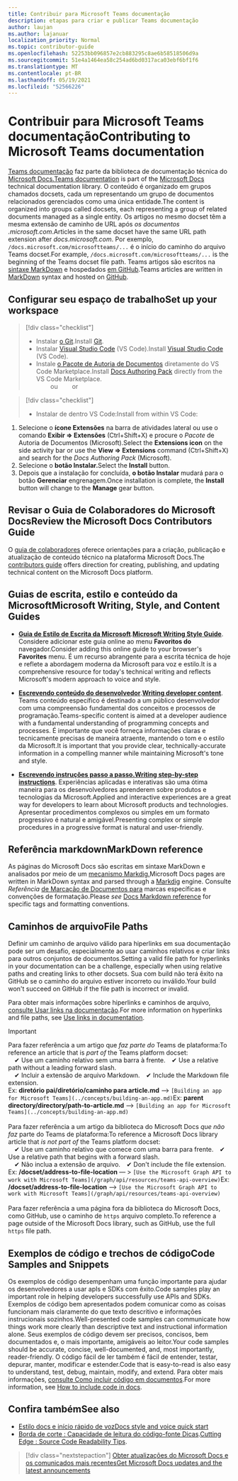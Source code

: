 ```yaml
---
title: Contribuir para Microsoft Teams documentação
description: etapas para criar e publicar Teams documentação
author: laujan
ms.author: lajanuar
localization_priority: Normal
ms.topic: contributor-guide
ms.openlocfilehash: 52253bb096857e2cb883295c8ae6b58518506d9a
ms.sourcegitcommit: 51e4a1464ea58c254ad6bd0317aca03ebf6bf1f6
ms.translationtype: MT
ms.contentlocale: pt-BR
ms.lasthandoff: 05/19/2021
ms.locfileid: "52566226"
---
```

# <a name="contributing-to-microsoft-teams-documentation"></a><span data-ttu-id="afe32-103">Contribuir para Microsoft Teams documentação</span><span class="sxs-lookup"><span data-stu-id="afe32-103">Contributing to Microsoft Teams documentation</span></span>

<span data-ttu-id="afe32-104">[Teams documentação](/microsoftteams/platform/overview) faz parte da biblioteca de documentação técnica do [Microsoft Docs.](https://docs.microsoft.com/)</span><span class="sxs-lookup"><span data-stu-id="afe32-104">[Teams documentation](/microsoftteams/platform/overview) is part of the [Microsoft Docs](https://docs.microsoft.com/) technical documentation library.</span></span> <span data-ttu-id="afe32-105">O conteúdo é organizado em grupos chamados docsets, cada um representando um grupo de documentos relacionados gerenciados como uma única entidade.</span><span class="sxs-lookup"><span data-stu-id="afe32-105">The content is organized into groups called docsets, each representing a group of related documents managed as a single entity.</span></span> <span data-ttu-id="afe32-106">Os artigos no mesmo docset têm a mesma extensão de caminho de URL após *os documentos <span></span> .microsoft.com*.</span><span class="sxs-lookup"><span data-stu-id="afe32-106">Articles in the same docset have the same URL path extension after *docs<span></span>.microsoft.com*.</span></span>  <span data-ttu-id="afe32-107">Por exemplo, `/docs.microsoft.com/microsoftteams/...` é o início do caminho do arquivo Teams docset.</span><span class="sxs-lookup"><span data-stu-id="afe32-107">For example,  `/docs.microsoft.com/microsoftteams/...`   is the beginning of the Teams docset file path.</span></span> <span data-ttu-id="afe32-108">Teams artigos são escritos na [sintaxe MarkDown](#markdown-reference) e hospedados [em GitHub](https://github.com/MicrosoftDocs/msteams-docs/tree/master/msteams-platform).</span><span class="sxs-lookup"><span data-stu-id="afe32-108">Teams articles are written in  [MarkDown](#markdown-reference) syntax and hosted on [GitHub](https://github.com/MicrosoftDocs/msteams-docs/tree/master/msteams-platform).</span></span>

## <a name="set-up-your-workspace"></a><span data-ttu-id="afe32-109">Configurar seu espaço de trabalho</span><span class="sxs-lookup"><span data-stu-id="afe32-109">Set up your workspace</span></span>

> [!div class="checklist"]
>
> * <span data-ttu-id="afe32-110">Instalar [o Git](https://git-scm.com/book/en/v2/Getting-Started-Installing-Git).</span><span class="sxs-lookup"><span data-stu-id="afe32-110">Install [Git](https://git-scm.com/book/en/v2/Getting-Started-Installing-Git).</span></span>
> * <span data-ttu-id="afe32-111">Instalar [Visual Studio Code](https://code.visualstudio.com/) (VS Code).</span><span class="sxs-lookup"><span data-stu-id="afe32-111">Install [Visual Studio Code](https://code.visualstudio.com/) (VS Code).</span></span>
> * <span data-ttu-id="afe32-112">Instale [o Pacote de Autoria de Documentos](https://marketplace.visualstudio.com/items?itemName=docsmsft.docs-authoring-pack) diretamente do VS Code Marketplace.</span><span class="sxs-lookup"><span data-stu-id="afe32-112">Install [Docs Authoring Pack](https://marketplace.visualstudio.com/items?itemName=docsmsft.docs-authoring-pack) directly from the VS Code Marketplace.</span></span>
<br><span data-ttu-id="afe32-113">&emsp;&emsp; ou</span><span class="sxs-lookup"><span data-stu-id="afe32-113">&emsp;&emsp; or</span></span>

> [!div class="checklist"]
>
> * <span data-ttu-id="afe32-114">Instalar de dentro VS Code:</span><span class="sxs-lookup"><span data-stu-id="afe32-114">Install from within VS Code:</span></span>

   1. <span data-ttu-id="afe32-115">Selecione o **ícone Extensões** na barra de atividades lateral ou use o comando **Exibir => Extensões** (Ctrl+Shift+X) e procure o *Pacote* de Autoria de Documentos (Microsoft).</span><span class="sxs-lookup"><span data-stu-id="afe32-115">Select the **Extensions icon** on the side activity bar or use the **View => Extensions** command (Ctrl+Shift+X) and search for the *Docs Authoring Pack* (Microsoft).</span></span>
   1. <span data-ttu-id="afe32-116">Selecione o **botão Instalar.**</span><span class="sxs-lookup"><span data-stu-id="afe32-116">Select the **Install** button.</span></span>
   1. <span data-ttu-id="afe32-117">Depois que a instalação for concluída, **o botão Instalar** mudará para o botão **Gerenciar** engrenagem.</span><span class="sxs-lookup"><span data-stu-id="afe32-117">Once installation is complete, the **Install** button will change to the **Manage** gear button.</span></span>

## <a name="review-the-microsoft-docs-contributors-guide"></a><span data-ttu-id="afe32-118">Revisar o Guia de Colaboradores do Microsoft Docs</span><span class="sxs-lookup"><span data-stu-id="afe32-118">Review the Microsoft Docs Contributors Guide</span></span>

<span data-ttu-id="afe32-119">O [guia de colaboradores](/contribute) oferece orientações para a criação, publicação e atualização de conteúdo técnico na plataforma Microsoft Docs.</span><span class="sxs-lookup"><span data-stu-id="afe32-119">The [contributors guide](/contribute) offers direction for creating, publishing, and updating technical content on the Microsoft Docs platform.</span></span>

## <a name="microsoft-writing-style-and-content-guides"></a><span data-ttu-id="afe32-120">Guias de escrita, estilo e conteúdo da Microsoft</span><span class="sxs-lookup"><span data-stu-id="afe32-120">Microsoft Writing, Style, and Content Guides</span></span>

* <span data-ttu-id="afe32-121">**[Guia de Estilo de Escrita da Microsoft](/style-guide/welcome)**.</span><span class="sxs-lookup"><span data-stu-id="afe32-121">**[Microsoft Writing Style Guide](/style-guide/welcome)**.</span></span> <span data-ttu-id="afe32-122">Considere adicionar este guia online ao menu **Favoritos do** navegador.</span><span class="sxs-lookup"><span data-stu-id="afe32-122">Consider adding this online guide  to your browser's **Favorites** menu.</span></span> <span data-ttu-id="afe32-123">É um recurso abrangente para a escrita técnica de hoje e reflete a abordagem moderna da Microsoft para voz e estilo.</span><span class="sxs-lookup"><span data-stu-id="afe32-123">It is a comprehensive resource for today's technical writing and reflects Microsoft's modern approach to voice and style.</span></span>

* <span data-ttu-id="afe32-124">**[Escrevendo conteúdo do desenvolvedor](/style-guide/developer-content/)**.</span><span class="sxs-lookup"><span data-stu-id="afe32-124">**[Writing developer content](/style-guide/developer-content/)**.</span></span> <span data-ttu-id="afe32-125">Teams conteúdo específico é destinado a um público desenvolvedor com uma compreensão fundamental dos conceitos e processos de programação.</span><span class="sxs-lookup"><span data-stu-id="afe32-125">Teams-specific content is aimed at a developer audience with a fundamental understanding of programming concepts and processes.</span></span> <span data-ttu-id="afe32-126">É importante que você forneça informações claras e tecnicamente precisas de maneira atraente, mantendo o tom e o estilo da Microsoft.</span><span class="sxs-lookup"><span data-stu-id="afe32-126">It is important that you provide clear, technically-accurate information in a compelling manner while maintaining Microsoft's tone and style.</span></span>

* <span data-ttu-id="afe32-127">**[Escrevendo instruções passo a passo.](/style-guide/procedures-instructions/writing-step-by-step-instructions)**</span><span class="sxs-lookup"><span data-stu-id="afe32-127">**[Writing step-by-step instructions](/style-guide/procedures-instructions/writing-step-by-step-instructions)**.</span></span> <span data-ttu-id="afe32-128">Experiências aplicadas e interativas são uma ótima maneira para os desenvolvedores aprenderem sobre produtos e tecnologias da Microsoft.</span><span class="sxs-lookup"><span data-stu-id="afe32-128">Applied and interactive experiences are a great way for developers to learn about Microsoft products and technologies.</span></span> <span data-ttu-id="afe32-129">Apresentar procedimentos complexos ou simples em um formato progressivo é natural e amigável.</span><span class="sxs-lookup"><span data-stu-id="afe32-129">Presenting complex or simple procedures in a progressive format is natural and user-friendly.</span></span>

## <a name="markdown-reference"></a><span data-ttu-id="afe32-130">Referência markdown</span><span class="sxs-lookup"><span data-stu-id="afe32-130">MarkDown reference</span></span>

 <span data-ttu-id="afe32-131">As páginas do Microsoft Docs são escritas em sintaxe MarkDown e analisados por meio de um [mecanismo Markdig.](https://github.com/lunet-io/markdig)</span><span class="sxs-lookup"><span data-stu-id="afe32-131">Microsoft Docs pages are written in MarkDown syntax and parsed through a [Markdig](https://github.com/lunet-io/markdig) engine.</span></span> <span data-ttu-id="afe32-132">Consulte *Referência* [de Marcação de Documentos para](/contribute/markdown-reference) marcas específicas e convenções de formatação.</span><span class="sxs-lookup"><span data-stu-id="afe32-132">Please *see* [Docs Markdown reference](/contribute/markdown-reference) for specific tags and formatting conventions.</span></span>

## <a name="file-paths"></a><span data-ttu-id="afe32-133">Caminhos de arquivo</span><span class="sxs-lookup"><span data-stu-id="afe32-133">File Paths</span></span>

<span data-ttu-id="afe32-134">Definir um caminho de arquivo válido para hiperlinks em sua documentação pode ser um desafio, especialmente ao usar caminhos relativos e criar links para outros conjuntos de documentos.</span><span class="sxs-lookup"><span data-stu-id="afe32-134">Setting a valid file path for hyperlinks in your documentation can be a challenge, especially when using relative paths and creating links to other docsets.</span></span>  <span data-ttu-id="afe32-135">Sua com build não terá êxito na GitHub se o caminho do arquivo estiver incorreto ou inválido.</span><span class="sxs-lookup"><span data-stu-id="afe32-135">Your build won't succeed on GitHub if the file path is incorrect or invalid.</span></span>

<span data-ttu-id="afe32-136">Para obter mais informações sobre hiperlinks e caminhos de arquivo, [consulte Usar links na documentação](/contribute/how-to-write-links).</span><span class="sxs-lookup"><span data-stu-id="afe32-136">For more information on hyperlinks and file paths, see [Use links in documentation](/contribute/how-to-write-links).</span></span>

>[!IMPORTANT]
> <span data-ttu-id="afe32-137">Para fazer referência a um artigo que *faz parte do* Teams de plataforma:</span><span class="sxs-lookup"><span data-stu-id="afe32-137">To reference an article that is *part of* the Teams platform docset:</span></span><br>
> <span data-ttu-id="afe32-138">&emsp;&#x2714; Use um caminho relativo sem uma barra à frente.</span><span class="sxs-lookup"><span data-stu-id="afe32-138">&emsp;&#x2714; Use a relative path without a leading forward slash.</span></span><br>
> <span data-ttu-id="afe32-139">&emsp;&#x2714; Incluir a extensão de arquivo Markdown.</span><span class="sxs-lookup"><span data-stu-id="afe32-139">&emsp;&#x2714; Include the Markdown file extension.</span></span><br>
><span data-ttu-id="afe32-140">Ex:  **diretório pai/diretório/caminho para article.md** —> `[Building an app for Microsoft Teams](../concepts/building-an-app.md)`</span><span class="sxs-lookup"><span data-stu-id="afe32-140">Ex:  **parent directory/directory/path-to-article.md** —> `[Building an app for Microsoft Teams](../concepts/building-an-app.md)`</span></span> <br><br>
> <span data-ttu-id="afe32-141">Para fazer referência a um artigo da biblioteca do Microsoft Docs *que não faz* parte do Teams de plataforma:</span><span class="sxs-lookup"><span data-stu-id="afe32-141">To reference a Microsoft Docs library article that *is not part of* the Teams platform docset:</span></span><br>
> <span data-ttu-id="afe32-142">&emsp;&#x2714; Use um caminho relativo que comece com uma barra para frente.</span><span class="sxs-lookup"><span data-stu-id="afe32-142">&emsp;&#x2714; Use a relative path that begins with a forward slash.</span></span><br>
> <span data-ttu-id="afe32-143">&emsp;&#x2714; Não inclua a extensão de arquivo.</span><span class="sxs-lookup"><span data-stu-id="afe32-143">&emsp;&#x2714; Don't include the file extension.</span></span> <br> <span data-ttu-id="afe32-144">Ex:  **/docset/address-to-file-location** — > `[Use the Microsoft Graph API to work with Microsoft Teams](/graph/api/resources/teams-api-overview)`</span><span class="sxs-lookup"><span data-stu-id="afe32-144">Ex:  **/docset/address-to-file-location** —> `[Use the Microsoft Graph API to work with Microsoft Teams](/graph/api/resources/teams-api-overview)`</span></span><br><br>
> <span data-ttu-id="afe32-145">Para fazer referência a uma página fora da biblioteca do Microsoft Docs, como GitHub, use o caminho de `https` arquivo completo.</span><span class="sxs-lookup"><span data-stu-id="afe32-145">To reference a page outside of the Microsoft Docs library, such as GitHub, use the full `https` file path.</span></span><br>

## <a name="code-samples-and-snippets"></a><span data-ttu-id="afe32-146">Exemplos de código e trechos de código</span><span class="sxs-lookup"><span data-stu-id="afe32-146">Code Samples and Snippets</span></span>

<span data-ttu-id="afe32-147">Os exemplos de código desempenham uma função importante para ajudar os desenvolvedores a usar apIs e SDKs com êxito.</span><span class="sxs-lookup"><span data-stu-id="afe32-147">Code samples play an important role in helping developers successfully use APIs and SDKs.</span></span> <span data-ttu-id="afe32-148">Exemplos de código bem apresentados podem comunicar como as coisas funcionam mais claramente do que texto descritivo e informações instrucionais sozinhos.</span><span class="sxs-lookup"><span data-stu-id="afe32-148">Well-presented code samples can communicate how things work more clearly than descriptive text and instructional information alone.</span></span> <span data-ttu-id="afe32-149">Seus exemplos de código devem ser precisos, concisos, bem documentados e, o mais importante, amigáveis ao leitor.</span><span class="sxs-lookup"><span data-stu-id="afe32-149">Your code samples should be accurate, concise, well-documented, and, most importantly, reader-friendly.</span></span> <span data-ttu-id="afe32-150">O código fácil de ler também é fácil de entender, testar, depurar, manter, modificar e estender.</span><span class="sxs-lookup"><span data-stu-id="afe32-150">Code that is easy-to-read is also easy to understand, test, debug, maintain, modify, and extend.</span></span> <span data-ttu-id="afe32-151">Para obter mais informações, [consulte Como incluir código em documentos](/contribute/code-in-docs).</span><span class="sxs-lookup"><span data-stu-id="afe32-151">For more information, see [How to include code in docs](/contribute/code-in-docs).</span></span>

## <a name="see-also"></a><span data-ttu-id="afe32-152">Confira também</span><span class="sxs-lookup"><span data-stu-id="afe32-152">See also</span></span>

* [<span data-ttu-id="afe32-153">Estilo docs e início rápido de voz</span><span class="sxs-lookup"><span data-stu-id="afe32-153">Docs style and voice quick start</span></span>](/contribute/style-quick-start)
* <span data-ttu-id="afe32-154">[Borda de corte : Capacidade de leitura do código-fonte Dicas](/archive/msdn-magazine/2014/october/cutting-edge-source-code-readability-tips).</span><span class="sxs-lookup"><span data-stu-id="afe32-154">[Cutting Edge : Source Code Readability Tips](/archive/msdn-magazine/2014/october/cutting-edge-source-code-readability-tips).</span></span>

> [!div class="nextstepaction"]
> [<span data-ttu-id="afe32-155">Obter atualizações do Microsoft Docs e os comunicados mais recentes</span><span class="sxs-lookup"><span data-stu-id="afe32-155">Get Microsoft Docs updates and the latest announcements</span></span>](/teamblog)
